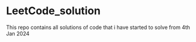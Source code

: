 # LeetCode_solution
This repo contains all solutions of code that i have started to solve from 4th Jan 2024
